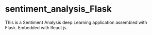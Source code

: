 # sentiment_analysis_Flask

This is a Sentiment Analysis deep Learning application assembled with Flask. Embedded with React js. 
